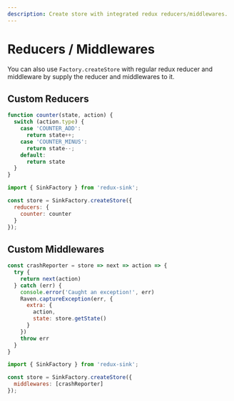 ```yaml
---
description: Create store with integrated redux reducers/middlewares.
---
```


# Reducers / Middlewares

You can also use `Factory.createStore` with regular redux reducer and middleware by supply the reducer and middlewares to it.

## Custom Reducers

```javascript
function counter(state, action) {
  switch (action.type) {
    case 'COUNTER_ADD':
      return state++;
    case 'COUNTER_MINUS':
      return state--;
    default:
      return state
  }
}

import { SinkFactory } from 'redux-sink';

const store = SinkFactory.createStore({
  reducers: {
    counter: counter
  }
});
```

## Custom Middlewares

```javascript
const crashReporter = store => next => action => {
  try {
    return next(action)
  } catch (err) {
    console.error('Caught an exception!', err)
    Raven.captureException(err, {
      extra: {
        action,
        state: store.getState()
      }
    })
    throw err
  }
}

import { SinkFactory } from 'redux-sink';

const store = SinkFactory.createStore({
  middlewares: [crashReporter]
});
```

